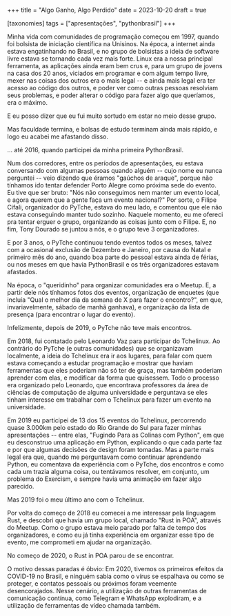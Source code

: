+++
title = "Algo Ganho, Algo Perdido"
date = 2023-10-20
draft = true

[taxonomies]
tags = ["apresentações", "pythonbrasil"]
+++

<!-- more -->

Minha vida com comunidades de programação começou em 1997, quando foi
bolsista de iniciação científica na Unisinos. Na época, a internet
ainda estava engatinhando no Brasil, e no grupo de bolsistas a ideia
de software livre estava se tornando cada vez mais forte. Linux era a
nossa principal ferramenta, as aplicações ainda eram bem crus e, para
um grupo de jovens na casa dos 20 anos, viciados em programar e com
algum tempo livre, mexer nas coisas dos outros era o mais legal -- e
ainda mais legal era ter acesso ao código dos outros, e poder ver como
outras pessoas resolviam seus problemas, e poder alterar o código para
fazer algo que queríamos, era o máximo.

E eu posso dizer que eu fui muito sortudo em estar no meio desse
grupo.

Mas faculdade termina, e bolsas de estudo terminam ainda mais rápido,
e logo eu acabei me afastando disso.

... até 2016, quando participei da minha primeira PythonBrasil. 

Num dos corredores, entre os períodos de apresentações, eu estava
conversando com algumas pessoas quando alguém -- cujo nome eu nunca
perguntei -- veio dizendo que éramos "gaúchos de araque", porque não
tínhamos ido tentar defender Porto Alegre como próxima sede do evento.
Eu tive que ser bruto: "Nós não conseguimos nem manter um evento
local, e agora querem que a gente faça um evento nacional?" Por sorte,
o Filipe Cifali, organizador do PyTche, estava do meu lado, e comentou
que ele não estava conseguindo manter tudo sozinho. Naquele momento,
eu me ofereci pra tentar erguer o grupo, organizando as coisas junto
com o Filipe. E, no fim, Tony Dourado se juntou a nós, e o grupo teve
3 organizadores.

E por 3 anos, o PyTche continuou tendo eventos todos os meses, talvez
com a ocasional exclusão de Dezembro e Janeiro, por causa do Natal e
primeiro mês do ano, quando boa parte do pessoal estava ainda de
férias, ou nos meses em que havia PythonBrasil e os três organizadores
estavam afastados.

Na época, o "queridinho" para organizar comunidades era o Meetup. E, a
partir dele nós tínhamos fotos dos eventos, organização de enquetes
(que incluía "Qual o melhor dia da semana de X para fazer o
encontro?", em que, invariavelmente, sábado de manhã ganhava), e
organização da lista de presença (para encontrar o lugar do evento).

Infelizmente, depois de 2019, o PyTche não teve mais encontros.

Em 2018, fui contatado pelo Leonardo Vaz para participar do Tchelinux.
Ao contrário do PyTche (e outras comunidades) que se organizavam
localmente, a ideia do Tchelinux era ir aos lugares, para falar com
quem estava começando a estudar programação e mostrar que haviam
ferramentas que eles poderiam não só ter de graça, mas também poderiam
aprender com elas, e modificar da forma que quisessem. Todo o processo
era organizado pelo Leonardo, que encontrava professores da área de
ciências de computação de alguma universidade e perguntava se eles
tinham interesse em trabalhar com o Tchelinux para fazer um evento na
universidade.

Em 2019 eu participei de 13 dos 15 eventos do Tchelinux, percorrendo
quase 3.000km pelo estado do Rio Grande do Sul para fazer minhas
apresentações -- entre elas, "Fugindo Para as Colinas com Python", em
que eu desconstruo uma aplicação em Python, explicando o que cada
parte faz e por que algumas decisões de design foram tomadas. Mas a
parte mais legal era que, quando me perguntavam como continuar
aprendendo Python, eu comentava da experiência com o PyTche, dos
encontros e como cada um trazia alguma coisa, ou tentávamos resolver,
em conjunto, um problema do Exercism, e sempre havia uma animação em
fazer algo parecido.

Mas 2019 foi o meu último ano com o Tchelinux.

Por volta do começo de 2018 eu comecei a me interessar pela linguagem
Rust, e descobri que havia um grupo local, chamado "Rust in POA",
através do Meetup. Como o grupo estava meio parado por falta de tempo
dos organizadores, e como eu já tinha experiência em organizar esse
tipo de evento, me comprometi em ajudar na organização.

No começo de 2020, o Rust in POA parou de se encontrar.

O motivo dessas paradas é óbvio: Em 2020, tivemos os primeiros efeitos
da COVID-19 no Brasil, e ninguém sabia como o vírus se espalhava ou
como se proteger, e contatos pessoais ou próximos foram veemente
desencorajados. Nesse cenário, a utilização de outras ferramentas de
comunicação contínua, como Telegram e WhatsApp explodiram, e a
utilização de ferramentas de vídeo chamada também.



<!--
vim:spelllang=pt:spell:tw=70
--> 

